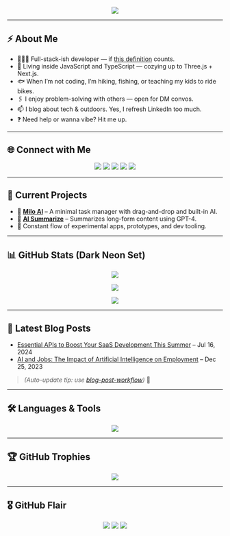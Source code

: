<!-- Animated Typing Header -->
<p align="center">
  <a href="https://git.io/typing-svg">
    <img src="https://readme-typing-svg.demolab.com?font=Fira+Code&size=37&duration=2000&pause=2000&color=00E0FF&center=true&vCenter=true&multiline=true&width=900&height=200&lines=%F0%9F%91%8B+GM!+I'm+Mike;Building+cool+stuff+on+the+internet;Let's+talk+code%2C+AI%2C+and+adventure!">
  </a>
</p>

---

## ⚡ About Me

- 🧑🏾‍💻 Full-stack-ish developer — if [this definition](https://www.w3schools.com/whatis/whatis_fullstack.asp) counts.
- 🌱 Living inside JavaScript and TypeScript — cozying up to Three.js + Next.js.
- 🐟 When I’m not coding, I’m hiking, fishing, or teaching my kids to ride bikes.
- 🖇️ I enjoy problem-solving with others — open for DM convos.
- 📫 I blog about tech & outdoors. Yes, I refresh LinkedIn too much.
- ❓ Need help or wanna vibe? Hit me up.

---

## 🌐 Connect with Me

<p align="center">
  <a href="https://www.linkedin.com/in/michael-ludlow-51b3b2257/"><img src="https://img.shields.io/badge/LinkedIn-00A3FF?style=for-the-badge&logo=linkedin&logoColor=white"></a>
  <a href="https://stackoverflow.com/users/21367496/algo"><img src="https://img.shields.io/stackexchange/stackoverflow/r/12418331?color=F48024&label=StackOverflow&style=for-the-badge&logo=stackoverflow&logoColor=white"></a>
  <a href="https://www.reddit.com/user/MikeeBuilds"><img src="https://img.shields.io/badge/Reddit-FF4500?style=for-the-badge&logo=reddit&logoColor=white"></a>
  <a href="https://keybase.io/mikeebuilds"><img src="https://img.shields.io/badge/Keybase-28A7F7?style=for-the-badge&logo=keybase&logoColor=white"></a>
  <a href="https://hub.docker.com/u/mikeebuilds"><img src="https://img.shields.io/badge/DockerHub-1D63ED?style=for-the-badge&logo=docker&logoColor=white"></a>
</p>

---

## 🚀 Current Projects

- 🔹 **[Milo AI](https://milo.mobi)** – A minimal task manager with drag-and-drop and built-in AI.
- 🔹 **[AI Summarize](https://ai-summarize-psi.vercel.app/)** – Summarizes long-form content using GPT-4.
- 🔹 Constant flow of experimental apps, prototypes, and dev tooling.

---

## 📊 GitHub Stats (Dark Neon Set)

<p align="center">
  <img src="https://github-readme-stats.vercel.app/api?username=MikeeBuilds&show_icons=true&theme=tokyonight&hide_border=false&include_all_commits=true&count_private=true" />
</p>
<p align="center">
  <img src="https://github-readme-stats.vercel.app/api/top-langs/?username=MikeeBuilds&theme=tokyonight&layout=compact&hide_border=false" />
</p>
<p align="center">
  <img src="https://streak-stats.demolab.com?user=MikeeBuilds&theme=tokyonight&hide_border=false" />
</p>

---

## 📝 Latest Blog Posts

- [Essential APIs to Boost Your SaaS Development This Summer](https://mikeebuilds.tech/essential-apis-to-boost-your-saas-development-this-summer) – Jul 16, 2024  
- [AI and Jobs: The Impact of Artificial Intelligence on Employment](https://mikeebuilds.tech/ai-and-jobs-the-impact-of-artificial-intelligence-on-employment) – Dec 25, 2023  

> *(Auto-update tip: use [blog-post-workflow](https://github.com/gautamkrishnar/blog-post-workflow))* 👀

---

## 🛠️ Languages & Tools

<p align="center">
  <a href="https://skillicons.dev">
    <img src="https://skillicons.dev/icons?i=python,typescript,javascript,react,nodejs,html,css,express,discord,twitter,next,tailwind,firebase,stackoverflow,swift">
  </a>
</p>

---

## 🏆 GitHub Trophies

<p align="center">
  <img src="https://github-profile-trophy.vercel.app/?username=MikeeBuilds&theme=radical&margin-w=15&margin-h=15">
</p>

---

## 🎖️ GitHub Flair

<p align="center">
  <img src="https://img.shields.io/badge/GitHub-Pro-blueviolet?style=for-the-badge&logo=github" />
  <img src="https://img.shields.io/badge/Open%20Source-Star-yellow?style=for-the-badge&logo=github" />
  <img src="https://img.shields.io/badge/Sponsor-Love-red?style=for-the-badge&logo=github-sponsors" />
</p>
